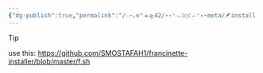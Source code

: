 ```yaml
---
{"dg-publish":true,"permalink":"/☆⋆｡𖦹°‧★🛸42/⋆˖⁺‧₊☽◯☾₊‧⁺˖⋆meta/🪶install light francinette @ 42/","tags":["42madrid","meta"]}
---
```




>[!tip]
>use this:
>https://github.com/SMOSTAFAH1/francinette-installer/blob/master/f.sh


